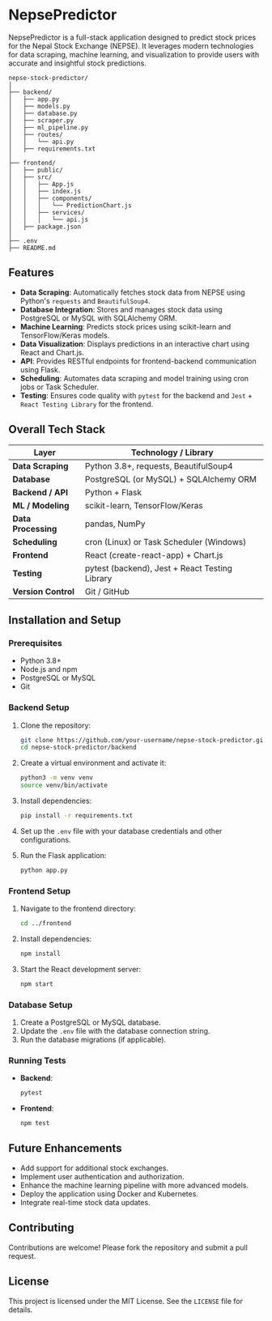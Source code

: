 # NepsePredictor
NepsePredictor is a full-stack application designed to predict stock prices for the Nepal Stock Exchange (NEPSE). It leverages modern technologies for data scraping, machine learning, and visualization to provide users with accurate and insightful stock predictions.

```
nepse-stock-predictor/
│
├── backend/
│   ├── app.py
│   ├── models.py
│   ├── database.py
│   ├── scraper.py
│   ├── ml_pipeline.py
│   ├── routes/
│   │   └── api.py
│   ├── requirements.txt
│
├── frontend/
│   ├── public/
│   ├── src/
│   │   ├── App.js
│   │   ├── index.js
│   │   ├── components/
│   │   │   └── PredictionChart.js
│   │   ├── services/
│   │   │   └── api.js
│   ├── package.json
│
├── .env
├── README.md
```

## Features
- **Data Scraping**: Automatically fetches stock data from NEPSE using Python's `requests` and `BeautifulSoup4`.
- **Database Integration**: Stores and manages stock data using PostgreSQL or MySQL with SQLAlchemy ORM.
- **Machine Learning**: Predicts stock prices using scikit-learn and TensorFlow/Keras models.
- **Data Visualization**: Displays predictions in an interactive chart using React and Chart.js.
- **API**: Provides RESTful endpoints for frontend-backend communication using Flask.
- **Scheduling**: Automates data scraping and model training using cron jobs or Task Scheduler.
- **Testing**: Ensures code quality with `pytest` for the backend and `Jest` + `React Testing Library` for the frontend.

## Overall Tech Stack
| Layer              | Technology / Library                          |
|--------------------|-----------------------------------------------|
| **Data Scraping**  | Python 3.8+, requests, BeautifulSoup4         |
| **Database**       | PostgreSQL (or MySQL) + SQLAlchemy ORM        |
| **Backend / API**  | Python + Flask                                |
| **ML / Modeling**  | scikit-learn, TensorFlow/Keras                |
| **Data Processing**| pandas, NumPy                                 |
| **Scheduling**     | cron (Linux) or Task Scheduler (Windows)      |
| **Frontend**       | React (create-react-app) + Chart.js           |
| **Testing**        | pytest (backend), Jest + React Testing Library|
| **Version Control**| Git / GitHub                                  |

## Installation and Setup

### Prerequisites
- Python 3.8+
- Node.js and npm
- PostgreSQL or MySQL
- Git

### Backend Setup
1. Clone the repository:
   ```bash
   git clone https://github.com/your-username/nepse-stock-predictor.git
   cd nepse-stock-predictor/backend
   ```
2. Create a virtual environment and activate it:
   ```bash
   python3 -m venv venv
   source venv/bin/activate
   ```
3. Install dependencies:
   ```bash
   pip install -r requirements.txt
   ```
4. Set up the `.env` file with your database credentials and other configurations.

5. Run the Flask application:
   ```bash
   python app.py
   ```

### Frontend Setup
1. Navigate to the frontend directory:
   ```bash
   cd ../frontend
   ```
2. Install dependencies:
   ```bash
   npm install
   ```
3. Start the React development server:
   ```bash
   npm start
   ```

### Database Setup
1. Create a PostgreSQL or MySQL database.
2. Update the `.env` file with the database connection string.
3. Run the database migrations (if applicable).

### Running Tests
- **Backend**:
  ```bash
  pytest
  ```
- **Frontend**:
  ```bash
  npm test
  ```

## Future Enhancements
- Add support for additional stock exchanges.
- Implement user authentication and authorization.
- Enhance the machine learning pipeline with more advanced models.
- Deploy the application using Docker and Kubernetes.
- Integrate real-time stock data updates.

## Contributing
Contributions are welcome! Please fork the repository and submit a pull request.

## License
This project is licensed under the MIT License. See the `LICENSE` file for details.
